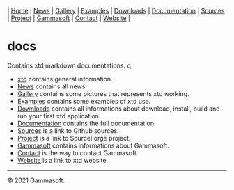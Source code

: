 | [Home](home.md) | [News](news.md) | [Gallery](gallery.md) | [Examples](examples.md) | [Downloads](downloads.md) | [Documentation](documentation.md) | [Sources](https://github.com/gammasoft71/xtd) | [Project](https://sourceforge.net/projects/xtdpro/) | [Gammasoft](gammasoft.md)  | [Contact](contact.md) | [Website](https://gammasoft71.wixsite.com/xtdpro) |

# docs

Contains xtd markdown documentations.
q
* [xtd](home.md) contains general information.
* [News](news.md) contains all news.
* [Gallery](gallery.md) contains some pictures that represents xtd working.
* [Examples](examples.md) contains some examples of xtd use.
* [Downloads](downloads.md) contains all informations about download, install, build and run your first xtd application.
* [Documentation](documentation.md) contains the full documentation.
* [Sources](https://github.com/gammasoft71/xtd) is a link to Github sources.
* [Project](https://sourceforge.net/projects/xtdpro/) is a link to SourceForge project.
* [Gammasoft](gammasoft.md) contains informations about Gammasoft.
* [Contact](contact.md) is the way to contact Gammasoft.
* [Website](https://gammasoft71.wixsite.com/xtdpro) is a link to xtd website.

______________________________________________________________________________________________

© 2021 Gammasoft.

